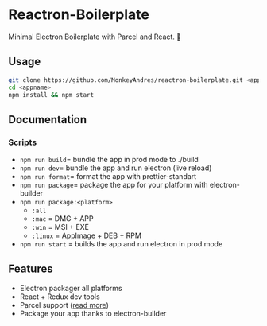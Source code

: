 # Reactron-Boilerplate
Minimal Electron Boilerplate with Parcel and React. 🎩

## Usage

```bash
git clone https://github.com/MonkeyAndres/reactron-boilerplate.git <appname>
cd <appname>
npm install && npm start
```

## Documentation

### Scripts

* `npm run build`= bundle the app in prod mode to ./build
* `npm run dev`= bundle the app and run electron (live reload)
* `npm run format`= format the app with prettier-standart
* `npm run package`= package the app for your platform with electron-builder
* `npm run package:<platform>`
  * `:all`
  * `:mac` = DMG + APP
  * `:win` = MSI + EXE
  * `:linux` = AppImage + DEB + RPM
* `npm run start` = builds the app and run electron in prod mode

## Features

* Electron packager all platforms
* React + Redux dev tools
* Parcel support ([read more](https://parceljs.org/))
* Package your app thanks to electron-builder